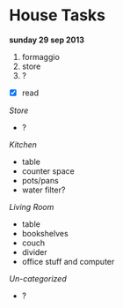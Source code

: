 House Tasks
===========

**sunday 29 sep 2013**

1. formaggio
2. store
3. ?

- [x]  read

*Store*
- ?

*Kitchen*

- table
- counter space
- pots/pans
- water filter?

*Living Room*
- table
- bookshelves
- couch
- divider
- office stuff and computer

*Un-categorized*
- ?

